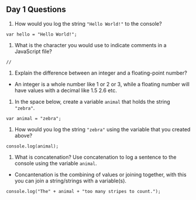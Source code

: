 ## Day 1 Questions

1. How would you log the string `"Hello World!"` to the console?
```
var hello = "Hello World!";
```

1. What is the character you would use to indicate comments in a JavaScript file?
```
//
```

1. Explain the difference between an integer and a floating-point number?
* An integer is a whole number like 1 or 2 or 3, while a floating number will have values with a decimal like 1.5 2.6 etc.

1. In the space below, create a variable `animal` that holds the string `"zebra"`.
```
var animal = "zebra";
```

1. How would you log the string `"zebra"` using the variable that you created above?
```
console.log(animal);
```

1. What is concatenation? Use concatenation to log a sentence to the console using the variable `animal`.
* Concantenation is the combining of values or joining together, with this you can join a string/strings with a variable(s).
```
console.log("The" + animal + "too many stripes to count.");
```

